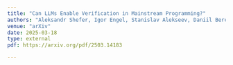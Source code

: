 ```yaml
---
title: "Can LLMs Enable Verification in Mainstream Programming?"
authors: "Aleksandr Shefer, Igor Engel, Stanislav Alekseev, Daniil Berezun, Ekaterina Verbitskaia, and Anton Podkopaev"
venue: "arXiv"
date: 2025-03-18
type: external 
pdf: https://arxiv.org/pdf/2503.14183

---
```

